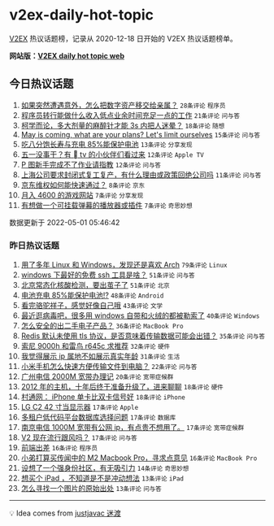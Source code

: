 # v2ex-daily-hot-topic

[V2EX](https://www.v2ex.com/) 热议话题榜，记录从 2020-12-18 日开始的 V2EX 热议话题榜单。

**网站版：[V2EX daily hot topic web](https://boojack.github.io/v2ex-daily-hot-topic-web/)**

## 今日热议话题

<!-- TODAY BEGIN -->

1. [如果突然遭遇意外，怎么把数字资产移交给亲属？](https://www.v2ex.com/t/850319) `28条评论` `程序员`
1. [程序员转行能做什么收入低点业余时间充足一点的工作](https://www.v2ex.com/t/850303) `21条评论` `问与答`
1. [柯学而论，多大剂量的麻醉针才能 3s 内把人迷晕？](https://www.v2ex.com/t/850315) `18条评论` `随想`
1. [May is coming, what are your plans? Let's limit ourselves](https://www.v2ex.com/t/850301) `15条评论` `问与答`
1. [吃八分饱长寿与充电 85%能保护电池](https://www.v2ex.com/t/850312) `13条评论` `分享发现`
1. [五一没事干？有  tv 的小伙伴们看过来](https://www.v2ex.com/t/850326) `12条评论` `Apple TV`
1. [P 图新手完成不了作业请指教](https://www.v2ex.com/t/850302) `12条评论` `问与答`
1. [上海公司要求封闭式复工复产，有什么理由或政策回绝公司吗](https://www.v2ex.com/t/850310) `11条评论` `问与答`
1. [京东维权如何能快速通过？](https://www.v2ex.com/t/850317) `8条评论` `京东`
1. [月入 4600 的游戏网站](https://www.v2ex.com/t/850338) `7条评论` `分享发现`
1. [有想做一个可挂载弹幕的播放器或插件](https://www.v2ex.com/t/850306) `7条评论` `奇思妙想`

数据更新于 2022-05-01 05:46:42

<!-- TODAY END -->

### 昨日热议话题

<!-- YESTERDAY BEGIN -->

1. [用了多年 Linux 和 Windows，发现还是喜欢 Arch](https://www.v2ex.com/t/850164) `79条评论` `Linux`
1. [windows 下最好的免费 ssh 工具是啥？](https://www.v2ex.com/t/850220) `51条评论` `问与答`
1. [北京常态化核酸检测，要出茧子了](https://www.v2ex.com/t/850183) `51条评论` `北京`
1. [电池充电 85%能保护电池!?](https://www.v2ex.com/t/850189) `48条评论` `Android`
1. [看完骆驼祥子，感觉好像自己哦](https://www.v2ex.com/t/850169) `43条评论` `文学`
1. [最近逛病毒吧，很多用 windows 自带和火绒的都被勒索了](https://www.v2ex.com/t/850215) `40条评论` `Windows`
1. [怎么安全的出二手电子产品？](https://www.v2ex.com/t/850203) `36条评论` `MacBook Pro`
1. [Redis 默认未使用 tls 协议，是否意味着传输数据可能会出错？](https://www.v2ex.com/t/850179) `35条评论` `问与答`
1. [索尼 9000h 和雷鸟 r645c 求推荐](https://www.v2ex.com/t/850182) `32条评论` `硬件`
1. [我觉得展示 ip 属地不如展示真实年龄](https://www.v2ex.com/t/850202) `31条评论` `生活`
1. [小米手机怎么快速方便传输文件到电脑？](https://www.v2ex.com/t/850221) `22条评论` `问与答`
1. [广州电信 2000M 宽带办理记](https://www.v2ex.com/t/850195) `20条评论` `宽带症候群`
1. [2012 年的主机，十年后终于准备升级了，进来聊聊](https://www.v2ex.com/t/850250) `18条评论` `硬件`
1. [村通网： iPhone 单卡比双卡信号好](https://www.v2ex.com/t/850157) `18条评论` `iPhone`
1. [LG C2 42 寸当显示器](https://www.v2ex.com/t/850286) `17条评论` `Apple`
1. [多租户低代码平台数据库选择问题](https://www.v2ex.com/t/850237) `17条评论` `数据库`
1. [南京电信 1000M 宽带有公网 ip，有点贵不想用了。](https://www.v2ex.com/t/850211) `17条评论` `宽带症候群`
1. [V2 现在流行跟风吗？](https://www.v2ex.com/t/850190) `17条评论` `问与答`
1. [前端出差](https://www.v2ex.com/t/850213) `16条评论` `程序员`
1. [小弟打算买传闻中的 M2 Macbook Pro，寻求点意见](https://www.v2ex.com/t/850198) `16条评论` `MacBook Pro`
1. [设想了一个强身份社区，有无吸引力](https://www.v2ex.com/t/850266) `14条评论` `奇思妙想`
1. [想买个 iPad ，不知道是不是冲动想法](https://www.v2ex.com/t/850278) `13条评论` `iPad`
1. [怎么寻找一个图片的原始出处](https://www.v2ex.com/t/850246) `13条评论` `问与答`

<!-- YESTERDAY END -->

---

💡 Idea comes from [justjavac 迷渡](https://github.com/justjavac/)
